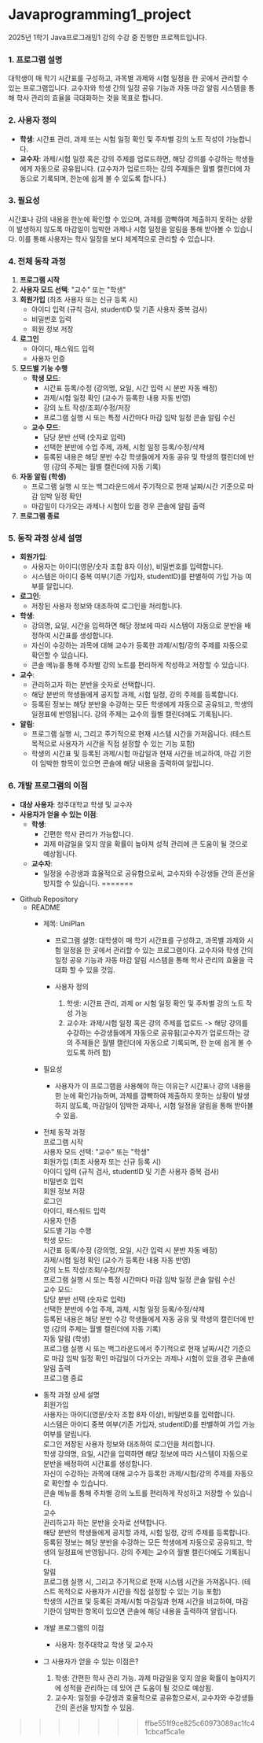 # Javaprogramming1_project

2025년 1학기 Java프로그래밍1 강의 수강 중 진행한 프로젝트입니다.

### 1. 프로그램 설명

대학생이 매 학기 시간표를 구성하고, 과목별 과제와 시험 일정을 한 곳에서 관리할 수 있는 프로그램입니다. 교수자와 학생 간의 일정 공유 기능과 자동 마감 알림 시스템을 통해 학사 관리의 효율을 극대화하는 것을 목표로 합니다.

### 2. 사용자 정의

* **학생**: 시간표 관리, 과제 또는 시험 일정 확인 및 주차별 강의 노트 작성이 가능합니다.
* **교수자**: 과제/시험 일정 혹은 강의 주제를 업로드하면, 해당 강의를 수강하는 학생들에게 자동으로 공유됩니다. (교수자가 업로드하는 강의 주제들은 월별 캘린더에 자동으로 기록되며, 한눈에 쉽게 볼 수 있도록 합니다.)

### 3. 필요성

시간표나 강의 내용을 한눈에 확인할 수 있으며, 과제를 깜빡하여 제출하지 못하는 상황이 발생하지 않도록 마감일이 임박한 과제나 시험 일정을 알림을 통해 받아볼 수 있습니다. 이를 통해 사용자는 학사 일정을 보다 체계적으로 관리할 수 있습니다.

### 4. 전체 동작 과정

1.  **프로그램 시작**
2.  **사용자 모드 선택**: "교수" 또는 "학생"
3.  **회원가입** (최초 사용자 또는 신규 등록 시)
    * 아이디 입력 (규칙 검사, studentID 및 기존 사용자 중복 검사)
    * 비밀번호 입력
    * 회원 정보 저장
4.  **로그인**
    * 아이디, 패스워드 입력
    * 사용자 인증
5.  **모드별 기능 수행**
    * **학생 모드**:
        * 시간표 등록/수정 (강의명, 요일, 시간 입력 시 분반 자동 배정)
        * 과제/시험 일정 확인 (교수가 등록한 내용 자동 반영)
        * 강의 노트 작성/조회/수정/저장
        * 프로그램 실행 시 또는 특정 시간마다 마감 임박 일정 콘솔 알림 수신
    * **교수 모드**:
        * 담당 분반 선택 (숫자로 입력)
        * 선택한 분반에 수업 주제, 과제, 시험 일정 등록/수정/삭제
        * 등록된 내용은 해당 분반 수강 학생들에게 자동 공유 및 학생의 캘린더에 반영 (강의 주제는 월별 캘린더에 자동 기록)
6.  **자동 알림 (학생)**
    * 프로그램 실행 시 또는 백그라운드에서 주기적으로 현재 날짜/시간 기준으로 마감 임박 일정 확인
    * 마감일이 다가오는 과제나 시험이 있을 경우 콘솔에 알림 출력
7.  **프로그램 종료**

### 5. 동작 과정 상세 설명

* **회원가입**:
    * 사용자는 아이디(영문/숫자 조합 8자 이상), 비밀번호를 입력합니다.
    * 시스템은 아이디 중복 여부(기존 가입자, studentID)를 판별하여 가입 가능 여부를 알립니다.
* **로그인**:
    * 저장된 사용자 정보와 대조하여 로그인을 처리합니다.
* **학생**:
    * 강의명, 요일, 시간을 입력하면 해당 정보에 따라 시스템이 자동으로 분반을 배정하여 시간표를 생성합니다.
    * 자신이 수강하는 과목에 대해 교수가 등록한 과제/시험/강의 주제를 자동으로 확인할 수 있습니다.
    * 콘솔 메뉴를 통해 주차별 강의 노트를 편리하게 작성하고 저장할 수 있습니다.
* **교수**:
    * 관리하고자 하는 분반을 숫자로 선택합니다.
    * 해당 분반의 학생들에게 공지할 과제, 시험 일정, 강의 주제를 등록합니다.
    * 등록된 정보는 해당 분반을 수강하는 모든 학생에게 자동으로 공유되고, 학생의 일정표에 반영됩니다. 강의 주제는 교수의 월별 캘린더에도 기록됩니다.
* **알림**:
    * 프로그램 실행 시, 그리고 주기적으로 현재 시스템 시간을 가져옵니다. (테스트 목적으로 사용자가 시간을 직접 설정할 수 있는 기능 포함)
    * 학생의 시간표 및 등록된 과제/시험 마감일과 현재 시간을 비교하여, 마감 기한이 임박한 항목이 있으면 콘솔에 해당 내용을 출력하여 알립니다.

### 6. 개발 프로그램의 이점

* **대상 사용자**: 청주대학교 학생 및 교수자
* **사용자가 얻을 수 있는 이점**:
    * **학생**:
        * 간편한 학사 관리가 가능합니다.
        * 과제 마감일을 잊지 않을 확률이 높아져 성적 관리에 큰 도움이 될 것으로 예상됩니다.
    * **교수자**:
        * 일정을 수강생과 효율적으로 공유함으로써, 교수자와 수강생들 간의 혼선을 방지할 수 있습니다.
=======
- Github Repository
	- README
		- 제목: UniPlan
			- 프로그램 설명: 대학생이 매 학기 시간표를 구성하고, 과목별 과제와 시험 일정을 한 곳에서 관리할 수 있는 프로그램이다.  교수자와 학생 간의 일정 공유 기능과 자동 마감 알림 시스템을 통해 학사 관리의 효율을 극대화 할 수 있을 것임.
			
			- 사용자 정의
			  1. 학생: 시간표 관리, 과제 or 시험 일정 확인 및 주차별 강의 노트 작성 가능
			  2. 교수자: 과제/시험 일정 혹은 강의 주제를 업로드 -> 해당 강의를 수강하는 수강생들에게 자동으로 공유됨(교수자가 업로드하는 강의 주제들은 월별 캘린더에 자동으로 기록되며, 한 눈에 쉽게 볼 수 있도록 하려 함)
			
		- 필요성
			- 사용자가 이 프로그램을 사용해야 하는 이유는? 시간표나 강의 내용을 한 눈에 확인가능하며, 과제를 깜빡하여 제출하지 못하는 상황이 발생하지 않도록, 마감일이 임박한 과제나, 시험 일정을 알림을 통해 받아볼 수 있음.
		
		- 전체 동작 과정  
     			프로그램 시작  
			사용자 모드 선택: "교수" 또는 "학생"  
			회원가입 (최초 사용자 또는 신규 등록 시)  
				아이디 입력 (규칙 검사, studentID 및 기존 사용자 중복 검사)  
				비밀번호 입력  
			회원 정보 저장  
		   	로그인  
		  		아이디, 패스워드 입력  
		  	사용자 인증  
		   	모드별 기능 수행  
	   		학생 모드:  
		   		시간표 등록/수정 (강의명, 요일, 시간 입력 시 분반 자동 배정)  
		   		과제/시험 일정 확인 (교수가 등록한 내용 자동 반영)  
		   		강의 노트 작성/조회/수정/저장  
		   		프로그램 실행 시 또는 특정 시간마다 마감 임박 일정 콘솔 알림 수신  
	   		교수 모드:  
		   		담당 분반 선택 (숫자로 입력)  
		   		선택한 분반에 수업 주제, 과제, 시험 일정 등록/수정/삭제  
		   		등록된 내용은 해당 분반 수강 학생들에게 자동 공유 및 학생의 캘린더에 반영 (강의 주제는 월별 캘린더에 자동 기록)  
	   			자동 알림 (학생)  
		   			프로그램 실행 시 또는 백그라운드에서 주기적으로 현재 날짜/시간 기준으로 마감 임박 일정 확인 
		   			마감일이 다가오는 과제나 시험이 있을 경우 콘솔에 알림 출력  
	   		프로그램 종료  

		- 동작 과정 상세 설명  
  			 회원가입  
	   			사용자는 아이디(영문/숫자 조합 8자 이상), 비밀번호를 입력합니다.  
	   			시스템은 아이디 중복 여부(기존 가입자, studentID)를 판별하여 가입 가능 여부를 알립니다.  
   			로그인 
	   			저장된 사용자 정보와 대조하여 로그인을 처리합니다.  
    			학생
	   			강의명, 요일, 시간을 입력하면 해당 정보에 따라 시스템이 자동으로 분반을 배정하여 시간표를 생성합니다.  
	   			자신이 수강하는 과목에 대해 교수가 등록한 과제/시험/강의 주제를 자동으로 확인할 수 있습니다.  
	   			콘솔 메뉴를 통해 주차별 강의 노트를 편리하게 작성하고 저장할 수 있습니다.  
   			교수  
	   			관리하고자 하는 분반을 숫자로 선택합니다.  
	   			해당 분반의 학생들에게 공지할 과제, 시험 일정, 강의 주제를 등록합니다.  
	   			등록된 정보는 해당 분반을 수강하는 모든 학생에게 자동으로 공유되고, 학생의 일정표에 반영됩니다. 강의 주제는 교수의 월별 캘린더에도 기록됩니다.  
   			알림  
	   			프로그램 실행 시, 그리고 주기적으로 현재 시스템 시간을 가져옵니다. (테스트 목적으로 사용자가 시간을 직접 설정할 수 있는 기능 포함)  
	   			학생의 시간표 및 등록된 과제/시험 마감일과 현재 시간을 비교하여, 마감 기한이 임박한 항목이 있으면 콘솔에 해당 내용을 출력하여 알립니다.  
		- 개발 프로그램의 이점
			- 사용자: 청주대학교 학생 및 교수자

		- 그 사용자가 얻을 수 있는 이점은?
			1. 학생: 간편한 학사 관리 가능. 과제 마감일을 잊지 않을 확률이 높아지기에 성적을 관리하는 데 있어 큰 도움이 될 것으로 예상됨.
			2. 교수자: 일정을 수강생과 효율적으로 공유함으로서, 교수자와 수강생들 간의 혼선을 방지할 수 있음.
>>>>>>> ffbe551f9ce825c60973089ac1fc41cbcaf5ca1e
